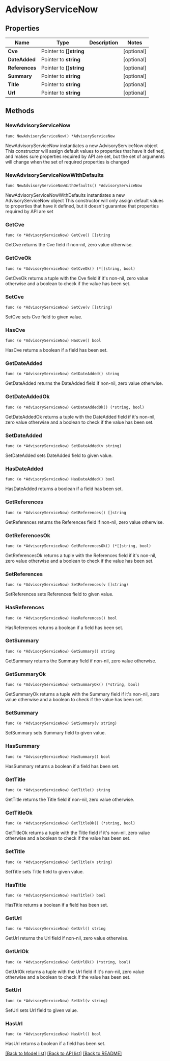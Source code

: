 # AdvisoryServiceNow

## Properties

Name | Type | Description | Notes
------------ | ------------- | ------------- | -------------
**Cve** | Pointer to **[]string** |  | [optional] 
**DateAdded** | Pointer to **string** |  | [optional] 
**References** | Pointer to **[]string** |  | [optional] 
**Summary** | Pointer to **string** |  | [optional] 
**Title** | Pointer to **string** |  | [optional] 
**Url** | Pointer to **string** |  | [optional] 

## Methods

### NewAdvisoryServiceNow

`func NewAdvisoryServiceNow() *AdvisoryServiceNow`

NewAdvisoryServiceNow instantiates a new AdvisoryServiceNow object
This constructor will assign default values to properties that have it defined,
and makes sure properties required by API are set, but the set of arguments
will change when the set of required properties is changed

### NewAdvisoryServiceNowWithDefaults

`func NewAdvisoryServiceNowWithDefaults() *AdvisoryServiceNow`

NewAdvisoryServiceNowWithDefaults instantiates a new AdvisoryServiceNow object
This constructor will only assign default values to properties that have it defined,
but it doesn't guarantee that properties required by API are set

### GetCve

`func (o *AdvisoryServiceNow) GetCve() []string`

GetCve returns the Cve field if non-nil, zero value otherwise.

### GetCveOk

`func (o *AdvisoryServiceNow) GetCveOk() (*[]string, bool)`

GetCveOk returns a tuple with the Cve field if it's non-nil, zero value otherwise
and a boolean to check if the value has been set.

### SetCve

`func (o *AdvisoryServiceNow) SetCve(v []string)`

SetCve sets Cve field to given value.

### HasCve

`func (o *AdvisoryServiceNow) HasCve() bool`

HasCve returns a boolean if a field has been set.

### GetDateAdded

`func (o *AdvisoryServiceNow) GetDateAdded() string`

GetDateAdded returns the DateAdded field if non-nil, zero value otherwise.

### GetDateAddedOk

`func (o *AdvisoryServiceNow) GetDateAddedOk() (*string, bool)`

GetDateAddedOk returns a tuple with the DateAdded field if it's non-nil, zero value otherwise
and a boolean to check if the value has been set.

### SetDateAdded

`func (o *AdvisoryServiceNow) SetDateAdded(v string)`

SetDateAdded sets DateAdded field to given value.

### HasDateAdded

`func (o *AdvisoryServiceNow) HasDateAdded() bool`

HasDateAdded returns a boolean if a field has been set.

### GetReferences

`func (o *AdvisoryServiceNow) GetReferences() []string`

GetReferences returns the References field if non-nil, zero value otherwise.

### GetReferencesOk

`func (o *AdvisoryServiceNow) GetReferencesOk() (*[]string, bool)`

GetReferencesOk returns a tuple with the References field if it's non-nil, zero value otherwise
and a boolean to check if the value has been set.

### SetReferences

`func (o *AdvisoryServiceNow) SetReferences(v []string)`

SetReferences sets References field to given value.

### HasReferences

`func (o *AdvisoryServiceNow) HasReferences() bool`

HasReferences returns a boolean if a field has been set.

### GetSummary

`func (o *AdvisoryServiceNow) GetSummary() string`

GetSummary returns the Summary field if non-nil, zero value otherwise.

### GetSummaryOk

`func (o *AdvisoryServiceNow) GetSummaryOk() (*string, bool)`

GetSummaryOk returns a tuple with the Summary field if it's non-nil, zero value otherwise
and a boolean to check if the value has been set.

### SetSummary

`func (o *AdvisoryServiceNow) SetSummary(v string)`

SetSummary sets Summary field to given value.

### HasSummary

`func (o *AdvisoryServiceNow) HasSummary() bool`

HasSummary returns a boolean if a field has been set.

### GetTitle

`func (o *AdvisoryServiceNow) GetTitle() string`

GetTitle returns the Title field if non-nil, zero value otherwise.

### GetTitleOk

`func (o *AdvisoryServiceNow) GetTitleOk() (*string, bool)`

GetTitleOk returns a tuple with the Title field if it's non-nil, zero value otherwise
and a boolean to check if the value has been set.

### SetTitle

`func (o *AdvisoryServiceNow) SetTitle(v string)`

SetTitle sets Title field to given value.

### HasTitle

`func (o *AdvisoryServiceNow) HasTitle() bool`

HasTitle returns a boolean if a field has been set.

### GetUrl

`func (o *AdvisoryServiceNow) GetUrl() string`

GetUrl returns the Url field if non-nil, zero value otherwise.

### GetUrlOk

`func (o *AdvisoryServiceNow) GetUrlOk() (*string, bool)`

GetUrlOk returns a tuple with the Url field if it's non-nil, zero value otherwise
and a boolean to check if the value has been set.

### SetUrl

`func (o *AdvisoryServiceNow) SetUrl(v string)`

SetUrl sets Url field to given value.

### HasUrl

`func (o *AdvisoryServiceNow) HasUrl() bool`

HasUrl returns a boolean if a field has been set.


[[Back to Model list]](../README.md#documentation-for-models) [[Back to API list]](../README.md#documentation-for-api-endpoints) [[Back to README]](../README.md)


